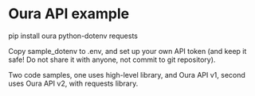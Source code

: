 # Oura API example

pip install oura python-dotenv requests

Copy sample_dotenv to .env, and set up your own API token (and keep it safe! Do not share it with anyone, not commit to git repository).

Two code samples, one uses high-level library, and Oura API v1, second uses Oura API v2, with requests library.